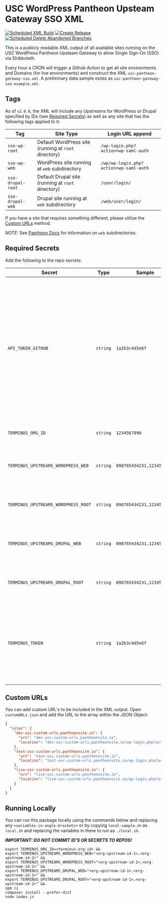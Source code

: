 # USC WordPress Pantheon Upsteam Gateway SSO XML

[![Scheduled XML Build](https://github.com/uscwebservices/usc-wordpress-pantheon-upstream-gateway-sso-xml/actions/workflows/scheduled-xml-build.yml/badge.svg)](https://github.com/uscwebservices/usc-wordpress-pantheon-upstream-gateway-sso-xml/actions/workflows/scheduled-xml-build.yml)
[![Create Release](https://github.com/uscwebservices/usc-wordpress-pantheon-upstream-gateway-sso-xml/actions/workflows/create-release.yml/badge.svg)](https://github.com/uscwebservices/usc-wordpress-pantheon-upstream-gateway-sso-xml/actions/workflows/create-release.yml)
[![Scheduled Delete Abandoned Branches](https://github.com/uscwebservices/usc-wordpress-pantheon-upstream-gateway-sso-xml/actions/workflows/sheduled-delete-abandoned-branches.yml/badge.svg)](https://github.com/uscwebservices/usc-wordpress-pantheon-upstream-gateway-sso-xml/actions/workflows/sheduled-delete-abandoned-branches.yml)

This is a publicly readable XML output of all available sites running on the USC WordPress Pantheon Upsteam Gateway to allow Single Sign-On (SSO) via Shibboleth.

Every hour a CRON will trigger a Github Action to get all site environments and Domains (for live environments) and construct the XML `usc-pantheon-gateway-sso.xml`. A preliminary data sample exists as `usc-pantheon-gateway-sso-example.xml`.

## Tags

As of `v2.0.0`, the XML will include any Upstreams for WordPress or Drupal specified by IDs (see [Required Secrets](#required-secrets)) as well as any site that has the following tags applied to it:

| Tag               | Site Type                                            | Login URL append                       |
| ----------------- | ---------------------------------------------------- | -------------------------------------- |
| `sso-wp-root`     | Default WordPress site (running at `root` directory) | `/wp-login.php?action=wp-saml-auth`    |
| `sso-wp-web`      | WordPress site running at `web` subdirectory         | `/wp/wp-login.php?action=wp-saml-auth` |
| `sso-drupal-root` | Default Drupal site (running at `root` directory)    | `/user/login/`                         |
| `sso-drupal-web`  | Drupal site running at `web` subdirectory            | `/web/user/login/`                     |

If you have a site that requires something different, please utilize the [Custom URLs](#custom-urls) method.

_NOTE:_ See [Pantheon Docs](https://docs.pantheon.io/nested-docroot) for information on `web` subdirectories.

## Required Secrets

Add the following to the repo secrets:

| Secret                              | Type     | Sample                    | Description                                                                                                                                                                                                                                                                                                                                                       |
| ----------------------------------- | -------- | ------------------------- | ----------------------------------------------------------------------------------------------------------------------------------------------------------------------------------------------------------------------------------------------------------------------------------------------------------------------------------------------------------------- |
| `API_TOKEN_GITHUB`                  | `string` | `1a2b3c4d5e6f`            | personal access token to Github private repositories. Needed to set composer authentication when pulling dependencies. Create token under [Github -> Settings -> Developer Settings -> Personal Access Tokens](https://github.com/settings/tokens) Needs access `repo`, `workflow`, `write:packages`, `delete:packages`, `notifciations` access with SSO enabled. |
| `TERMINUS_ORG_ID`                   | `string` | `1234567890`              | The Pantheon Organization ID for sites with the upstream.                                                                                                                                                                                                                                                                                                         |
| `TERMINUS_UPSTREAMS_WORDPRESS_WEB`  | `string` | `098765434231,1234567890` | The Pantheon Upstream IDs for WordPress Upstreams using the `web` subdirectory.                                                                                                                                                                                                                                                                                   |
| `TERMINUS_UPSTREAMS_WORDPRESS_ROOT` | `string` | `098765434231,1234567890` | The Pantheon Upstream IDs for WordPress Upstreams using the `root` subdirectory.                                                                                                                                                                                                                                                                                  |
| `TERMINUS_UPSTREAMS_DRUPAL_WEB`     | `string` | `098765434231,1234567890` | The Pantheon Upstream IDs for Drupal Upstreams using the `web` subdirectory.                                                                                                                                                                                                                                                                                      |
| `TERMINUS_UPSTREAMS_DRUPAL_ROOT`    | `string` | `098765434231,1234567890` | The Pantheon Upstream IDs for Drupal Upstreams using the `root` subdirectory.                                                                                                                                                                                                                                                                                     |
| `TERMINUS_TOKEN`                    | `string` | `1a2b3c4d5e6f`            | Personal access token to Pantheon organization (obtained from Pantheon). Create a token under your Pantheon account in Account -> Machine Tokens.                                                                                                                                                                                                                 |

## Custom URLs

You can add custom URL's to be included in the XML output. Open `customURLs.json` and add the URL to the array within the JSON Object:

```json
{
  "sites": {
    "dev-usc-custom-urls.pantheonsite.io": {
      "urn": "dev-usc-custom-urls.pantheonsite.io",
      "location": "dev-usc-custom-urls.pantheonsite.io/wp-login.php?action=wp-saml-auth"
    },
    "test-usc-custom-urls.pantheonsite.io": {
      "urn": "test-usc-custom-urls.pantheonsite.io",
      "location": "test-usc-custom-urls.pantheonsite.io/wp-login.php?action=wp-saml-auth"
    },
    "live-usc-custom-urls.pantheonsite.io": {
      "urn": "live-usc-custom-urls.pantheonsite.io",
      "location": "live-usc-custom-urls.pantheonsite.io/wp-login.php?action=wp-saml-auth"
    }
  }
}
```

## Running Locally

You can run this package locally using the commands below and replacing any `<variables-in-angle-brackets>` or by copying `local-sample.sh` as `local.sh` and replacing the variables in there to run as `./local.sh`.

**_IMPORTANT: DO NOT COMMIT ID'S OR SECRETS TO REPOS!_**

```console
export TERMINUS_ORG_ID=<terminus-org-id> &&
export TERMINUS_UPSTREAMS_WORDPRESS_WEB="<org-upstream-id-1>,<org-upstream-id-2>" &&
export TERMINUS_UPSTREAMS_WORDPRESS_ROOT="<org-upstream-id-1>,<org-upstream-id-2>" &&
export TERMINUS_UPSTREAMS_DRUPAL_WEB="<org-upstream-id-1>,<org-upstream-id-2>" &&
export TERMINUS_UPSTREAMS_DRUPAL_ROOT="<org-upstream-id-1>,<org-upstream-id-2>" &&
npm ci
composer install --prefer-dist
node index.js
```
